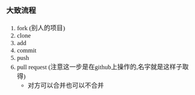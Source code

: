 <span  style="font-family: Simsun,serif; font-size: 17px; ">

### 大致流程

1. fork (别人的项目)
2. clone
3. add
4. commit
5. push
6. pull request (注意这一步是在github上操作的,名字就是这样子取得)
    - 对方可以合并也可以不合并

</span>